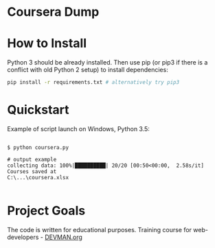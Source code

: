 # Coursera Dump


# How to Install

Python 3 should be already installed. Then use pip (or pip3 if there is a conflict with old Python 2 setup) to install dependencies:

```bash
pip install -r requirements.txt # alternatively try pip3
```

# Quickstart


Example of script launch on Windows, Python 3.5:

```#!bash

$ python coursera.py

# output example
collecting data: 100%|██████████| 20/20 [00:50<00:00,  2.58s/it]
Courses saved at
C:\...\coursera.xlsx


```
# Project Goals

The code is written for educational purposes. Training course for web-developers - [DEVMAN.org](https://devman.org)
